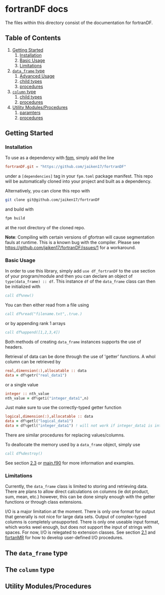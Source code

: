 # fortranDF docs

The files within this directory consist of the documentation for fortranDF.

## Table of Contents
1. [Getting Started](#getting_started)
    1. [Installation](#installation)
    2. [Basic Usage](#basic_usage)
    3. [Limitations](#limitiations)
2. [`data_frame` type](#data_frame)
    1. [Advanced Usage](#df_adv_usage)
    2. [child types](#df_child_types)
    3. [procedures](#df_procedures) 
3. [`column` type](#column)
    1. [child types](#col_child_types)
    2. [procedures](#col_procedures)
4. [Utility Modules/Procedures](#utils)
    1. [paramters](#utils_parameters)
    2. [procedures](#utils_procedures)

## Getting Started <a name="getting_started"></a>

### Installation <a name="installation"></a>

To use as a dependency with [fpm](https://github.com/fortran-lang/fpm), simply add the line
```toml
fortranDF.git = "https://github.com/jaiken17/fortranDF"
```
under a `[dependencies]` tag in your `fpm.toml` package manifest. This repo will be automatically cloned into your project and built as a dependency.

Alternatively, you can clone this repo with 
```bash
git clone git@github.com/jaiken17/fortranDF
```
and build with
```bash
fpm build
```
at the root directory of the cloned repo.

**Note**: Compiling with certain versions of gfortran will cause segmentation fauls at runtime. This is a known bug with the compiler. Please see https://github.com/jaiken17/fortranDF/issues/1 for a workaround.

### Basic Usage <a name="basic_usage"></a>
In order to use this library, simply add `use df_fortranDF` to the use section of your program/module and then you can declare an object of `type(data_frame) :: df`.
This instance `df` of the `data_frame` class can then be initialized with 
```fortran
call df%new()
```
You can then either read from a file using 
```fortran
call df%read("filename.txt",.true.)
```
or by appending rank 1 arrays
```fortran
call df%append([1,2,3,4])
```
Both methods of creating `data_frame` instances supports the use of headers. 

Retrieval of data can be done through the use of 'getter' functions. A whol column can be retrieved by
```fortran
real,dimension(:),allocatable :: data
data = df%getr("real_data1")
```
or a single value
```fortran
integer :: nth_value
nth_value = df%geti("integer_data1",n)
```
Just make sure to use the correctly-typed getter function
```fortran
logical,dimension(:),allocatable :: data
data = df%getl("logical_data1")
data = df%getl("integer_data1") ! will not work if integer_data1 is integer type
``` 
There are similar procedures for replacing values/columns.

To deallocate the memory used by a `data_frame` object, simply use
```fortran
call df%destroy()
```
See section [2.3](#df_procedures) or [main.f90](https://github.com/jaiken17/fortranDF/app/main.f90) for more information and examples.

### Limitations <a name="limitations"></a>

Currently, the `data_frame` class is limited to storing and retrieving data. There are plans to allow direct calculations on columns (ie dot product, sum, mean, etc.) however, this can be done simply enough with the getter functions or through class extensions.

I/O is a major limitation at the moment. There is only one format for output that generally is not nice for large data sets. Output of complex-typed columns is completely unsupported. There is only one useable input format, which works weel enough, but does not support the input of strings with spaces.
For now, I/O is relegated to extension classes. See section [2.1](#df_adv_usage) and [fortanMR](https://github.com/jaiken17/fortranMR) for how to develop user-defined I/O procedures.

## The `data_frame` type <a name="data_frame"></a>


## The `column` type <a name="column"></a>


## Utility Modules/Procedures <a name="utils"></a>